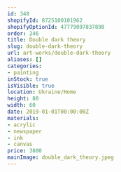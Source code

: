 ```yaml
---
id: 348
shopifyId: 8725100101962
shopifyOptionId: 47779097837898
order: 246
title: Double dark theory
slug: double-dark-theory
url: art-works/double-dark-theory
aliases: []
categories:
- painting
inStock: true
isVisible: true
location: Ukraine/Home
height: 80
width: 60
date: 2019-01-01T00:00:00Z
materials:
- acrylic
- newspaper
- ink
- canvas
price: 3800
mainImage: double_dark_theory.jpeg
---
```

